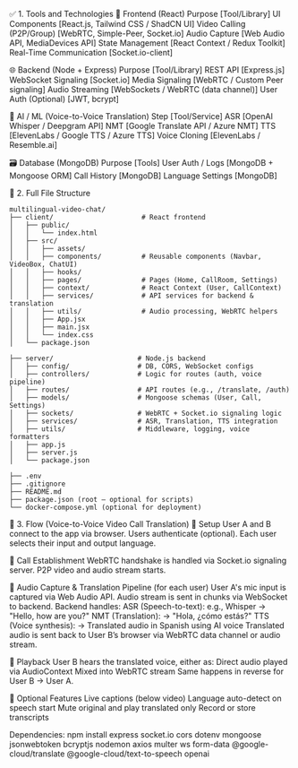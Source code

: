 ✅ 1. Tools and Technologies
🔧 Frontend (React)
Purpose	                        [Tool/Library]
UI Components	            [React.js, Tailwind CSS / ShadCN UI]
Video Calling (P2P/Group)	[WebRTC, Simple-Peer, Socket.io]
Audio Capture	            [Web Audio API, MediaDevices API]
State Management	        [React Context / Redux Toolkit]
Real-Time Communication	    [Socket.io-client]

🌐 Backend (Node + Express)
Purpose	                [Tool/Library]
REST API	            [Express.js]
WebSocket Signaling	    [Socket.io]
Media Signaling	        [WebRTC / Custom Peer signaling]
Audio Streaming	        [WebSockets / WebRTC (data channel)]
User Auth (Optional)	[JWT, bcrypt]

🧠 AI / ML (Voice-to-Voice Translation)
Step	                [Tool/Service]
ASR	                [OpenAI Whisper / Deepgram API]
NMT	                [Google Translate API / Azure NMT]
TTS	                [ElevenLabs / Google TTS / Azure TTS]
Voice Cloning	    [ElevenLabs / Resemble.ai]

🗃️ Database (MongoDB)
    Purpose	                    [Tools]
    User Auth / Logs	[MongoDB + Mongoose ORM]
    Call History	    [MongoDB]
    Language Settings	[MongoDB]


📁 2. Full File Structure

    multilingual-video-chat/
    ├── client/                      # React frontend
    │   ├── public/
    │   │   └── index.html
    │   ├── src/
    │   │   ├── assets/
    │   │   ├── components/          # Reusable components (Navbar, VideoBox, ChatUI)
    │   │   ├── hooks/
    │   │   ├── pages/               # Pages (Home, CallRoom, Settings)
    │   │   ├── context/             # React Context (User, CallContext)
    │   │   ├── services/            # API services for backend & translation
    │   │   ├── utils/               # Audio processing, WebRTC helpers
    │   │   ├── App.jsx
    │   │   ├── main.jsx
    │   │   └── index.css
    │   └── package.json

    ├── server/                     # Node.js backend
    │   ├── config/                 # DB, CORS, WebSocket configs
    │   ├── controllers/            # Logic for routes (auth, voice pipeline)
    │   ├── routes/                 # API routes (e.g., /translate, /auth)
    │   ├── models/                 # Mongoose schemas (User, Call, Settings)
    │   ├── sockets/                # WebRTC + Socket.io signaling logic
    │   ├── services/               # ASR, Translation, TTS integration
    │   ├── utils/                  # Middleware, logging, voice formatters
    │   ├── app.js
    │   ├── server.js
    │   └── package.json

    ├── .env
    ├── .gitignore
    ├── README.md
    ├── package.json (root – optional for scripts)
    └── docker-compose.yml (optional for deployment)



🔁 3. Flow (Voice-to-Voice Video Call Translation)
🔸 Setup
    User A and B connect to the app via browser.
    Users authenticate (optional).
    Each user selects their input and output language.

🔸 Call Establishment
    WebRTC handshake is handled via Socket.io signaling server.
    P2P video and audio stream starts.

🔸 Audio Capture & Translation Pipeline (for each user)
    User A's mic input is captured via Web Audio API.
    Audio stream is sent in chunks via WebSocket to backend.
    Backend handles:
        ASR (Speech-to-text): e.g., Whisper → "Hello, how are you?"
        NMT (Translation): → "Hola, ¿cómo estás?"
        TTS (Voice synthesis): → Translated audio in Spanish using AI voice
    Translated audio is sent back to User B’s browser via WebRTC data channel or audio stream.

🔸 Playback
    User B hears the translated voice, either as:
        Direct audio played via AudioContext
        Mixed into WebRTC stream
    Same happens in reverse for User B → User A.

🔸 Optional Features
    Live captions (below video)
    Language auto-detect on speech start
    Mute original and play translated only
    Record or store transcripts




Dependencies:
npm install express socket.io cors dotenv mongoose jsonwebtoken bcryptjs nodemon axios multer ws form-data @google-cloud/translate @google-cloud/text-to-speech openai
